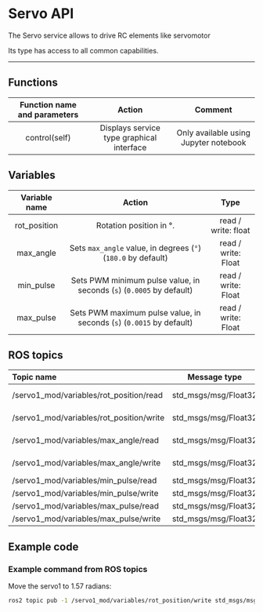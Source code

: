 # Servo API

The Servo service allows to drive RC elements like servomotor

Its type has access to all common capabilities.

----

## Functions

| **Function name and parameters** | **Action** | **Comment** |
|:---:|:---:|:---:|
| control(self) | Displays service type graphical interface | Only available using Jupyter notebook |

## Variables

| **Variable name** | **Action** | **Type** |
|:---:|:---:|:---:|
| rot_position | Rotation position in °. | read / write: float |
| max_angle | Sets `max_angle` value, in degrees (`°`) (`180.0` by default) | read / write: Float |
| min_pulse | Sets PWM minimum pulse value, in seconds (`s`) (`0.0005` by default)| read / write: Float |
| max_pulse | Sets PWM maximum pulse value, in seconds (`s`) (`0.0015` by default)| read / write: Float |

## ROS topics
| **Topic name** | **Message type** | **Comment** |
|:----|:---:|:---:|
| /servo1_mod/variables/rot_position/read | std_msgs/msg/Float32 | value in radians
| /servo1_mod/variables/rot_position/write | std_msgs/msg/Float32 | value in radians
| /servo1_mod/variables/max_angle/read | std_msgs/msg/Float32 | value in radians
| /servo1_mod/variables/max_angle/write | std_msgs/msg/Float32 | value in radians
| /servo1_mod/variables/min_pulse/read | std_msgs/msg/Float32 |
| /servo1_mod/variables/min_pulse/write | std_msgs/msg/Float32 |
| /servo1_mod/variables/max_pulse/read | std_msgs/msg/Float32 |
| /servo1_mod/variables/max_pulse/write | std_msgs/msg/Float32 |

## Example code
### Example command from ROS topics

Move the servo1 to 1.57 radians:
```bash
ros2 topic pub -1 /servo1_mod/variables/rot_position/write std_msgs/msg/Float32 data:\ 1.57\ 
```
